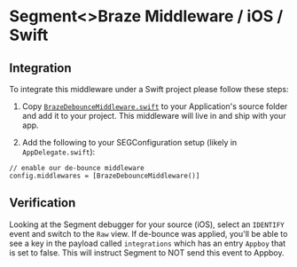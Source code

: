 # Segment<>Braze Middleware / iOS / Swift

## Integration
To integrate this middleware under a Swift project please follow these steps:

1. Copy [`BrazeDebounceMiddleware.swift`](/SegmentBrazeDebounce-iOS/BrazeDebounceMiddleware.swift) to your Application's source folder and add it to your project.  This middleware will live in and ship with your app.  

2. Add the following to your SEGConfiguration setup (likely in `AppDelegate.swift`):

```
// enable our de-bounce middleware
config.middlewares = [BrazeDebounceMiddleware()]
```

## Verification
Looking at the Segment debugger for your source (iOS), select an `IDENTIFY` event and switch to the `Raw` view.  If de-bounce was applied, you'll be able to see a key in the payload called `integrations` which has an entry `Appboy` that is set to false.  This will instruct Segment to NOT send this event to Appboy.
